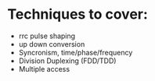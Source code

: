 # Techniques to cover:

* rrc pulse shaping
* up down conversion
* Syncronism, time/phase/frequency
* Division Duplexing (FDD/TDD)
* Multiple access
